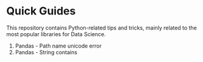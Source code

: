 # Quick Guides
This repository contains Python-related tips and tricks, mainly related to the most popular libraries for Data Science.

<ol>
  <li>Pandas - Path name unicode error</li>
  <li>Pandas - String contains</li>
</ol>
